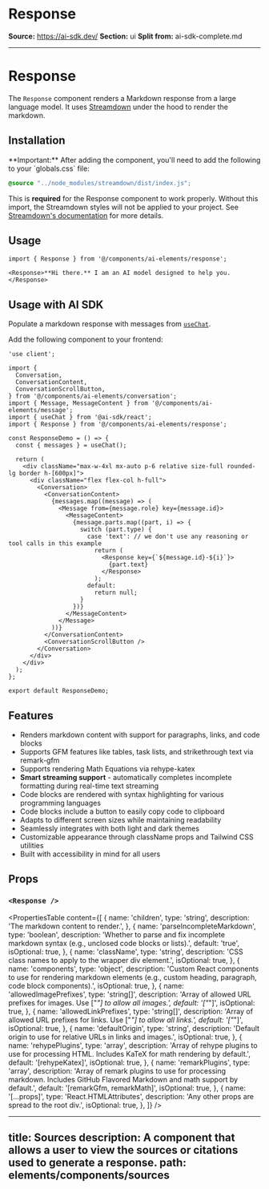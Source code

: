 # Response

**Source:** https://ai-sdk.dev/
**Section:** ui
**Split from:** ai-sdk-complete.md

---

# Response

The `Response` component renders a Markdown response from a large language model. It uses [Streamdown](https://streamdown.ai/) under the hood to render the markdown.

<Preview path="response" />

## Installation

<ElementsInstaller path="response" />

<Note label={false} type="warning">
  **Important:** After adding the component, you'll need to add the following to your `globals.css` file:

  ```css
  @source "../node_modules/streamdown/dist/index.js";
  ```

  This is **required** for the Response component to work properly. Without this import, the Streamdown styles will not be applied to your project. See [Streamdown's documentation](https://streamdown.ai/) for more details.
</Note>

## Usage

```tsx
import { Response } from '@/components/ai-elements/response';
```

```tsx
<Response>**Hi there.** I am an AI model designed to help you.</Response>
```

## Usage with AI SDK

Populate a markdown response with messages from [`useChat`](/docs/reference/ai-sdk-ui/use-chat).

Add the following component to your frontend:

```tsx filename="app/page.tsx"
'use client';

import {
  Conversation,
  ConversationContent,
  ConversationScrollButton,
} from '@/components/ai-elements/conversation';
import { Message, MessageContent } from '@/components/ai-elements/message';
import { useChat } from '@ai-sdk/react';
import { Response } from '@/components/ai-elements/response';

const ResponseDemo = () => {
  const { messages } = useChat();

  return (
    <div className="max-w-4xl mx-auto p-6 relative size-full rounded-lg border h-[600px]">
      <div className="flex flex-col h-full">
        <Conversation>
          <ConversationContent>
            {messages.map((message) => (
              <Message from={message.role} key={message.id}>
                <MessageContent>
                  {message.parts.map((part, i) => {
                    switch (part.type) {
                      case 'text': // we don't use any reasoning or tool calls in this example
                        return (
                          <Response key={`${message.id}-${i}`}>
                            {part.text}
                          </Response>
                        );
                      default:
                        return null;
                    }
                  })}
                </MessageContent>
              </Message>
            ))}
          </ConversationContent>
          <ConversationScrollButton />
        </Conversation>
      </div>
    </div>
  );
};

export default ResponseDemo;
```

## Features

- Renders markdown content with support for paragraphs, links, and code blocks
- Supports GFM features like tables, task lists, and strikethrough text via remark-gfm
- Supports rendering Math Equations via rehype-katex
- **Smart streaming support** - automatically completes incomplete formatting during real-time text streaming
- Code blocks are rendered with syntax highlighting for various programming languages
- Code blocks include a button to easily copy code to clipboard
- Adapts to different screen sizes while maintaining readability
- Seamlessly integrates with both light and dark themes
- Customizable appearance through className props and Tailwind CSS utilities
- Built with accessibility in mind for all users

## Props

### `<Response />`

<PropertiesTable
  content={[
    {
      name: 'children',
      type: 'string',
      description: 'The markdown content to render.',
    },
    {
      name: 'parseIncompleteMarkdown',
      type: 'boolean',
      description: 'Whether to parse and fix incomplete markdown syntax (e.g., unclosed code blocks or lists).',
      default: 'true',
      isOptional: true,
    },
    {
      name: 'className',
      type: 'string',
      description: 'CSS class names to apply to the wrapper div element.',
      isOptional: true,
    },
    {
      name: 'components',
      type: 'object',
      description: 'Custom React components to use for rendering markdown elements (e.g., custom heading, paragraph, code block components).',
      isOptional: true,
    },
    {
      name: 'allowedImagePrefixes',
      type: 'string[]',
      description: 'Array of allowed URL prefixes for images. Use ["*"] to allow all images.',
      default: '["*"]',
      isOptional: true,
    },
    {
      name: 'allowedLinkPrefixes',
      type: 'string[]',
      description: 'Array of allowed URL prefixes for links. Use ["*"] to allow all links.',
      default: '["*"]',
      isOptional: true,
    },
    {
      name: 'defaultOrigin',
      type: 'string',
      description: 'Default origin to use for relative URLs in links and images.',
      isOptional: true,
    },
    {
      name: 'rehypePlugins',
      type: 'array',
      description: 'Array of rehype plugins to use for processing HTML. Includes KaTeX for math rendering by default.',
      default: '[rehypeKatex]',
      isOptional: true,
    },
    {
      name: 'remarkPlugins',
      type: 'array',
      description: 'Array of remark plugins to use for processing markdown. Includes GitHub Flavored Markdown and math support by default.',
      default: '[remarkGfm, remarkMath]',
      isOptional: true,
    },
    {
      name: '[...props]',
      type: 'React.HTMLAttributes<HTMLDivElement>',
      description: 'Any other props are spread to the root div.',
      isOptional: true,
    },
  ]}
/>

---
title: Sources
description: A component that allows a user to view the sources or citations used to generate a response.
path: elements/components/sources
---
